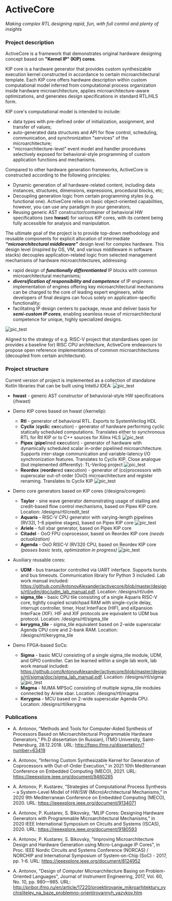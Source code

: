 # ActiveCore
*Making complex RTL designing rapid, fun, with full control and plenty of insights*

### Project description

ActiveCore is a framework that demonstrates original hardware designing concept based on **"Kernel IP" (KIP) cores**.

KIP core is a hardware generator that provides custom synthesizable execution kernel constructed in accordance to certain microarchitectural template. Each KIP core offers hardware description within custom computational model inferred from computational process organization inside hardware microarchitecture, applies microarchitecture-aware optimizations, and generates design specifications in standard RTL/HLS form.

KIP core's computational model is intended to include:
* data types with pre-defined order of initialization, assignment, and transfer of values;
* auto-generated data structures and API for flow control, scheduling, communication, and synchronization "services" of the microarchitecture;
* "microarchitecture-level" event model and handler procedures selectively exposed for behavioral-style programming of custom application functions and mechanisms.

Compared to other hardware generation frameworks, ActiveCore is constructed according to the following principles:
* Dynamic generation of all hardware-related content, including data instances, structures, dimensions, expressions, procedural blocks, etc;
* Decoupling generation logic from certain programming styles (e.g. functional one). ActiveCore relies on basic object-oriented capabilities, however, you can use any paradigm in your generators;
* Reusing generic AST constructor/container of behavioral HW specifications (see **hwast**) for various KIP cores, with its content being fully accessible for analysis and manipulation.

The ultimate goal of the project is to provide top-down methodology and reusable components for explicit allocation of intermediate ***“microarchitectural middleware”*** design level for complex hardware. This design level (inspired by OS, VM, and various middleware in software stacks) decouples application-related logic from selected management mechanisms of hardware microarchitectures, addressing:
* rapid design of ***functionally differentianted*** IP blocks with common microarchitectural mechanisms;
* ***diversification of responsibility and competence*** of IP engineers: implementation of engines offering key microarchitectural mechanisms can be charged to the core of leading expert engineers, while developers of final designs can focus solely on application-specific functionality;
* facilitating IP design centers to package, reuse and deliver basis for ***semi-custom IP cores***, enabling seamless reuse of microarchitectural competence for unique, highly specialized designs.

![pic_test](kernelip/__img/kernelip_model.png)

Aligned to the strategy of e.g. RISC-V project that standardises open (or provides a baseline for) RISC CPU architecture, ActiveCore endeavours to propose open reference implementations of common microarchitectures (decoupled from certain architecture).

### Project structure

Current version of project is implemented as a collection of standalone Kotlin libraries that can be built using IntelliJ IDEA:
![pic_test](kernelip/__img/Framework.png)

* **hwast** - generic AST constructor of behavioral-style HW specifications (/hwast)

* Demo KIP cores based on hwast (/kernelip):
	* **Rtl** - generator of behavioral RTL. Exports to SystemVerilog HDL
	* **Cyclix** (**cycli**c e**x**ecution) - generator of hardware performing cyclic statically scheduled computations. Translates either to synchronous RTL for Rtl KIP or to C++ sources for Xilinx HLS
![pic_test](kernelip/__img/Cyclix.png)
	* **Pipex** (**pipe**lined e**x**ecution) - generator of hardware with dynamically scheduled scalar in-order pipelined microarchitecture. Supports inter-stage communication and variable-latency I/O synchronization features. Translates to Cyclix KIP. Close analogue (but implemented differently): TL-Verilog project
![pic_test](kernelip/__img/Pipex.png)
	* **Reordex** (**reorde**red e**x**ecution) - generator of (co)processors with superscalar out-of-order (OoO) microarchitecture and register renaming. Translates to Cyclix KIP
![pic_test](kernelip/__img/Reordex.png)


* Demo core generators based on KIP cores (/designs/coregen):
	* **Taylor** - sine wave generator demonstrating usage of stalling and credit-based flow control mechanisms, based on Pipex KIP core. Location: /designs/rtl/credit_test
	* **Aquaris** - RISC-V CPU generator with varying-length pipelines (RV32I, 1-6 pipeline stages), based on Pipex KIP core
![pic_test](designs/rtl/sigma_tile/doc/aquaris_pipeline_structs/aquaris_pipeline_structs.png)
	* **Ariele** - full xbar generator, based on Pipex KIP core
	* **Citadel** - OoO FPU coprocessor, based on Reordex KIP core *(needs actualization)*
	* **Agenda** - OoO RISC-V (RV32I) CPU, based on Reordex KIP core *(passes basic tests, optimization in progress)*
![pic_test](designs/rtl/kerygma_tile/doc/agenda.png)

* Auxiliary reusable cores:
	* **UDM** - bus transactor controlled via UART interface. Supports bursts and bus timeouts. Communication library for Python 3 included. Lab work manual included: https://github.com/AntonovAlexander/activecore/blob/master/designs/rtl/udm/doc/udm_lab_manual.pdf. Location: /designs/rtl/udm
	* **sigma_tile** - basic CPU tile consisting of a single Aquaris RISC-V core, tightly coupled scratchpad RAM with single-cycle delay, interrupt controller, timer, Host InterFace (HIF), and eXpansion InterFace (XIF). HIF and XIF protocols are equivalent to UDM bus protocol. Location: /designs/rtl/sigma_tile
	* **kerygma_tile** - sigma_tile equivalent based on 2-wide superscalar Agenda CPU core and 2-bank RAM. Location: /designs/rtl/kerygma_tile

* Demo FPGA-based SoCs:
	* **Sigma** - basic MCU consisting of a single sigma_tile module, UDM, and GPIO controller. Can be learned within a single lab work, lab work manual included: https://github.com/AntonovAlexander/activecore/blob/master/designs/rtl/sigma/doc/sigma_lab_manual.pdf. Location: /designs/rtl/sigma
![pic_test](designs/rtl/sigma/doc/sigma_struct.png)
	* **Magma** - NUMA MPSoC consisting of multiple sigma_tile modules connected by Ariele xbar. Location: /designs/rtl/magma
	* **Kerygma** - MCU based on 2-wide superscalar Agenda CPU. Location: /designs/rtl/kerygma

### Publications

* A. Antonov, “Methods and Tools for Computer-Aided Synthesis of Processors Based on Microarchitectural Programmable Hardware Generators,” Ph.D dissertation (in Russian), ITMO University, Saint-Petersburg, 28.12.2018. URL: http://fppo.ifmo.ru/dissertation/?number=63419

* A. Antonov, “Inferring Custom Synthesizable Kernel for Generation of Coprocessors with Out-of-Order Execution,” in 2021 10th Mediterranean Conference on Embedded Computing (MECO), 2021. URL: https://ieeexplore.ieee.org/document/9460265

* A. Antonov, P. Kustarev, “Strategies of Computational Process Synthesis – a System-Level Model of HW/SW (Micro)Architectural Mechanisms,” in 2020 9th Mediterranean Conference on Embedded Computing (MECO), 2020. URL: https://ieeexplore.ieee.org/document/9134071

* A. Antonov, P. Kustarev, S. Bikovsky, “MLIP Cores: Designing Hardware Generators with Programmable Microarchitectural Mechanisms,” in 2020 IEEE International Symposium on Circuits and Systems (ISCAS), 2020. URL: https://ieeexplore.ieee.org/document/9180593

* A. Antonov, P. Kustarev, S. Bikovsky, "Improving Microarchitecture Design and Hardware Generation using Micro-Language IP Cores", in Proc. IEEE Nordic Circuits and Systems Conference (NORCAS) / NORCHIP and International Symposium of System-on-Chip (SoC) - 2017, pp. 1-6. URL: https://ieeexplore.ieee.org/document/8124952

* A. Аntonov, "Design of Computer Microarchitecture Basing on Problem-Oriented Languages", Journal of Instrument Engineering, 2017, Vol. 60, No. 10, pp. 980—985. URL: http://pribor.ifmo.ru/en/article/17220/proektirovanie_mikroarhitektury_vychisliteley_na_baze_problemno-orientirovannyh_yazykov.htm
